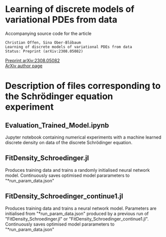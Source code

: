 # Learning of discrete models of variational PDEs from data
Accompanying source code for the article

	Christian Offen, Sina Ober-Blöbaum
	Learning of discrete models of variational PDEs from data
	Status: Preprint (arXiv:2308.05082)
	
	
<a href="https://arxiv.org/abs/2308.05082">Preprint arXiv:2308.05082</a><br>
<a href="https://arxiv.org/a/offen_c_1.html">ArXiv author page</a>

# Description of files corresponding to the Schrödinger equation experiment

## Evaluation_Trained_Model.ipynb
Jupyter notebook containing numerical experiments with a machine learned discrete density on data of the discrete Schrödinger equation.

## FitDensity_Schroedinger.jl
Produces training data and trains a randomly initialised neural network model. 
Continuously saves optimised model pararameters to "*run_param_data.json"


## FitDensity_Schroedinger_continue1.jl
Produces training data and trains a neural network model. Parameters are initialised from "*run_param_data.json" produced by a previous run of "FitDensity_Schroedinger.jl" or "FitDensity_Schroedinger_continue1.jl".
Continuously saves optimised model pararameters to "*run_param_data.json"
